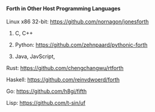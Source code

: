 #### Forth in Other Host Programming Languages

Linux x86 32-bit: https://github.com/nornagon/jonesforth

1. C, C++

2. Python: https://github.com/zehnpaard/pythonic-forth

3. Java, JavScript, 

Rust: https://github.com/chengchangwu/rtforth 

Haskell: https://github.com/reinvdwoerd/forth

Go: https://github.com/h8gi/fifth 

Lisp: https://github.com/t-sin/uf
